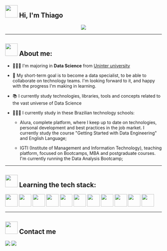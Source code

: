 ## <img src="https://cliply.co/wp-content/uploads/2019/06/391906110_WAVING_HAND_400px.gif" height="40" width="40"> Hi, I'm Thiago

<p align="center">
<img src="https://readme-typing-svg.herokuapp.com?font=monospace&color=00FF002&size=25&center=true&vCenter=true&lines=Data+never+lies">
</p>

----

## <img src="https://c.tenor.com/oRL3LmyUExYAAAAM/umm-zen.gif" height="40" width="40"> About me:

- 👨🏻‍🎓 I'm majoring in **Data Science** from [Uninter university](https://portal.uninter.com/) 
- 📌 My short-term goal is to become a data specialist, to be able to collaborate on technology teams. I'm looking forward to it, and happy with the progress I'm making in learning.
- 📚 I currently study technologies, libraries, tools and concepts related to the vast universe of Data Science
- 👨🏻‍💻 I currently study in these Brazilian technology schools:

  - Alura, complete platform, where I keep up to date on technologies, personal development and best practices in the job market. I currently study the course "Getting Started with Data Engineering" and English Language;

  - IGTI (Institute of Management and Information Technology), teaching platform, focused on Bootcamps, MBA and postgraduate courses. I'm currently running the Data Analysis Bootcamp;

----

## <img src="https://www.mclab.com/images/T/Tool_animated.gif" height="40" width="40"> Learning the tech stack:

<a href="https://www.mysql.com/"><img src="https://cdn.jsdelivr.net/gh/devicons/devicon/icons/mysql/mysql-plain.svg" height="40" width="40" /></a>
<a href="https://www.postgresql.org/"><img src="https://cdn.jsdelivr.net/gh/devicons/devicon/icons/postgresql/postgresql-plain.svg" height="40" width="40" /></a>
<a href="https://www.microsoft.com/sql-server"><img src="https://cdn.jsdelivr.net/gh/devicons/devicon/icons/microsoftsqlserver/microsoftsqlserver-plain.svg" height="40" width="40" /></a>
<a href="https://www.mongodb.com/"><img src="https://cdn.jsdelivr.net/gh/devicons/devicon/icons/mongodb/mongodb-original.svg" height="40" width="40" /></a>
<a href="https://www.oracle.com/database/"><img src="https://cdn.jsdelivr.net/gh/devicons/devicon/icons/oracle/oracle-original.svg" height="40" width="40"/></a>
<a href="https://aws.amazon.com/"><img src="https://cdn.jsdelivr.net/gh/devicons/devicon/icons/amazonwebservices/amazonwebservices-original-wordmark.svg" height="40" width="40" /></a>
<a href="https://azure.microsoft.com/en-us/"><img src="https://cdn.jsdelivr.net/gh/devicons/devicon/icons/azure/azure-original.svg" height="40" width="40" /></a>
<a href="https://cloud.google.com/"><img src="https://cdn.jsdelivr.net/gh/devicons/devicon/icons/googlecloud/googlecloud-original.svg" height="40" width="40" /></a>
<a href="https://www.python.org/"><img src="https://cdn.jsdelivr.net/gh/devicons/devicon/icons/python/python-original.svg" height="40" width="40" /></a>
<a href="https://www.r-project.org/"><img src="https://cdn.jsdelivr.net/gh/devicons/devicon/icons/r/r-original.svg" height="40" width="40" /></a>
<a href="https://visualstudio.microsoft.com/"><img src="https://cdn.jsdelivr.net/gh/devicons/devicon/icons/visualstudio/visualstudio-plain.svg" height="40" width="40" /></a>

----

## <img src="https://media.giphy.com/media/LnQjpWaON8nhr21vNW/giphy.gif" width="40"> Contact me
  
  <a href="https://www.linkedin.com/in/thiago-alves-7947a6217/"><img src="https://img.shields.io/badge/LinkedIn-0077B5?style=for-the-badge&logo=linkedin&logoColor=white"></a>
  <a href="mailto:thiagoalves.edific@gmail.com"><img src="https://img.shields.io/badge/Gmail-D14836?style=for-the-badge&logo=gmail&logoColor=white"></a>

